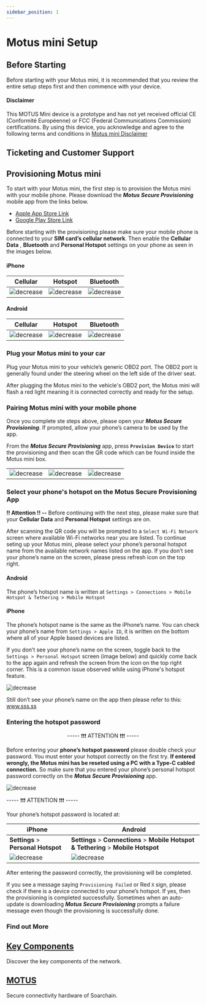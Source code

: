 ```yaml
---
sidebar_position: 1
---
```


# Motus mini Setup

## Before Starting
Before starting with your Motus mini, it is recommended that you review the entire setup steps first and then commence with your device.

#### Disclaimer 

This MOTUS Mini device is a prototype and has not yet received official CE (Conformité Européenne) or FCC (Federal Communications Commission) certifications. By using this device, you acknowledge and agree to the following terms and conditions in ​[Motus mini Disclaimer](https://docs.soarchain.com/category/installation-guide/motus-mini-disclaimer)

## Ticketing and Customer Support

## Provisioning Motus mini

To start with your Motus mini, the first step is to provision the Motus mini with your mobile phone. Please download the ***Motus Secure Provisioning*** mobile app from the links below.

- ​[Apple App Store Link](https://apps.apple.com/tr/app/motus-secure-provisioning/id6446476168)
- [Google Play Store Link](https://play.google.com/store/apps/details?id=com.sr.esp)
​ 

Before starting with the provisioning please make sure your mobile phone is connected to your **SIM card’s cellular network**. Then enable the **Cellular Data** , **Bluetooth** and **Personal Hotspot** settings on your phone as seen in the images below.


#### iPhone
| Cellular | Hotspot | Bluetooth |
|------|-----|-------|
| ![decrease](/img/cellular_settings_on.png) | ![decrease](/img/hotspot.png) | ![decrease](/img/ble_settings_on.png) |

#### Android
| Cellular | Hotspot | Bluetooth |
|------|-----|-------|
| ![decrease](/img/Screenshot_20230425_135316_Call_settings.jpg) | ![decrease](/img/Screenshot_20230425_135345_Settings.jpg) | ![decrease](/img/Screenshot_20230425_135253_Settings.jpg) |


### Plug your Motus mini to your car 

Plug your Motus mini to your vehicle’s generic OBD2 port. The OBD2 port is generally found under the steering wheel on the left side of the driver seat. 

After plugging the Motus mini to the vehicle's OBD2 port, the Motus mini will flash a red light meaning it is connected correctly and ready for the setup. 

### Pairing Motus mini with your mobile phone

Once you complete ste steps above, please open your ***Motus Secure Provisioning***. If prompted, allow your phone’s camera to be used by the app.

From the ***Motus Secure Provisioning*** app, press  **```Provision Device```**  to start the provisioning and then scan the QR code which can be found inside the Motus mini box. 

|  |  |  |
|------|-----| ----- |
|![decrease](/img/IMG_0472.jpg) | ![decrease](/img/IMG_0283.png) | ![decrease](/img/IMG_0284.png) |

### Select your phone's hotspot on the Motus Secure Provisioning App

>
**!! Attention !! --** 
Before continuing with the next step, please make sure that your **Cellular Data** and **Personal Hotspot** settings are on. 

After scanning the QR code you will be prompted to a ```Select Wi-Fi Network``` screen where available Wi-Fi networks near you are listed. To continue seting up your Motus mini, please select your phone’s personal hotspot name from the available network names listed on the app. If you don’t see your phone’s name on the screen, please press refresh icon on the top right.

#### Android 
The phone’s hotspot name is written at ```Settings > Connections > Mobile Hotspot & Tethering > Mobile Hotspot```

#### iPhone
The phone’s hotspot name is the same as the iPhone’s name. You can check your phone’s name from ```Settings > Apple ID```, it is written on the bottom where all of your Apple based devices are listed.  

If you don’t see your phone’s name on the screen, toggle back to the ```Settings > Personal Hotspot``` screen (image below) and quickly come back to the app again and refresh the screen from the icon on the top right corner. This is a common issue observed while using iPhone's hotspot feature. 

<p align="center">

![decrease](/img/hotspot1.png)
</p>

Still don’t see your phone’s name on the app then please refer to this: www.sss.ss

### Entering the hotspot password

<p align="center">
----- ❗❗❗ ATTENTION ❗❗❗ -----
</p>

Before entering your **phone’s hotspot password** please double check your password. You must enter your hotspot correctly on the first try. **If entered wrongly, the Motus mini has be reseted using a PC with a Type-C cabled connection.** So make sure that you entered your phone’s personal hotspot password correctly on the ***Motus Secure Provisioning*** app.



<p align="center">

![decrease](/img/IMG_0292b.png)

----- ❗❗❗ ATTENTION ❗❗❗ -----
</p>

Your phone’s hotspot password is located at:

| iPhone | Android |
|------|----- |
| **Settings** > **Personal Hotspot** | **Settings** > **Connections** > **Mobile Hotspot & Tethering** > **Mobile Hotspot** |
| ![decrease](/img/IMG_0463.png) | ![decrease](/img/Screenshot_20230424_132255.png) | 




After entering the password correctly, the provisioning will be completed. 

>
 If you see a message saying ```Provisioning Failed``` or Red ```X``` sign, please check if there is a device connected to your phone’s hotspot. If yes, then the provisioning is completed successfully. Sometimes when an auto-update is downloading ***Motus Secure Provisioning*** prompts a failure message even though the provisioning is successfully done.  




### Find out More
<div class="docs-card-container">
  <div class="row row-cols-1 row-cols-md-3a g-3">
    <div class="col">
      <div class="card card-body h-100 d-flex flex-column">
        <a
          href="/category/key-components"
          class="card-title card-link stretched-link"
        >
          <h2>Key Components</h2>
        </a>
        <p class="card-text">Discover the key components of the network.</p>
      </div>
    </div>
    <div class="col">
      <div class="card card-body h-100 d-flex flex-column">
        <a
          href="https://www.soarchain.com/motus-mini"
          class="card-title card-link stretched-link"
        >
          <h2>MOTUS</h2>
        </a>
        <p class="card-text">Secure connectivity hardware of Soarchain.
        </p>
      </div>
    </div>
  </div>
</div>